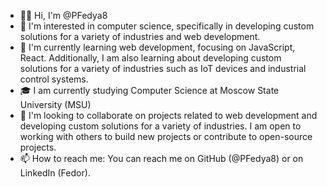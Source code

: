 - 👨‍🎓 Hi, I'm @PFedya8
- 👀 I'm interested in computer science, specifically in developing custom solutions for a variety of industries and web development.
- 🌱 I'm currently learning web development, focusing on JavaScript, React. Additionally, I am also learning about developing custom solutions  for a variety of industries such as IoT devices and industrial control systems.
- 🎓 I am currently studying Computer Science at Moscow State University (MSU)
- 💞️ I'm looking to collaborate on projects related to web development and developing custom solutions for a variety of industries. I am open to working with others to build new projects or contribute to open-source projects.
- 📫 How to reach me: You can reach me on GitHub (@PFedya8) or on LinkedIn (Fedor).

<!---
PFedya8/PFedya8 is a ✨ special ✨ repository because its `README.md` (this file) appears on your GitHub profile.
You can click the Preview link to take a look at your changes.
--->
